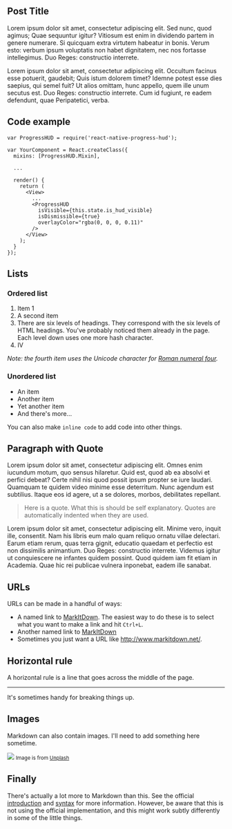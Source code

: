 ## Post Title

Lorem ipsum dolor sit amet, consectetur adipiscing elit. Sed nunc, quod agimus; Quae sequuntur igitur? Vitiosum est enim in dividendo partem in genere numerare. Si quicquam extra virtutem habeatur in bonis. Verum esto: verbum ipsum voluptatis non habet dignitatem, nec nos fortasse intellegimus. Duo Reges: constructio interrete.

Lorem ipsum dolor sit amet, consectetur adipiscing elit. Occultum facinus esse potuerit, gaudebit; Quis istum dolorem timet? Idemne potest esse dies saepius, qui semel fuit? Ut alios omittam, hunc appello, quem ille unum secutus est. Duo Reges: constructio interrete. Cum id fugiunt, re eadem defendunt, quae Peripatetici, verba.


## Code example

    var ProgressHUD = require('react-native-progress-hud');

    var YourComponent = React.createClass({
      mixins: [ProgressHUD.Mixin],

      ...

      render() {
        return (
          <View>
            ...
            <ProgressHUD
              isVisible={this.state.is_hud_visible}
              isDismissible={true}
              overlayColor="rgba(0, 0, 0, 0.11)"
            />
          </View>
        );
      }
    });

## Lists

### Ordered list

1. Item 1
2. A second item
3. There are six levels of headings. They correspond with the six levels of HTML headings. You've probably noticed them already in the page. Each level down uses one more hash character.
4. Ⅳ

*Note: the fourth item uses the Unicode character for [Roman numeral four][2].*

### Unordered list

* An item
* Another item
* Yet another item
* And there's more...

You can also make `inline code` to add code into other things.

## Paragraph with Quote

Lorem ipsum dolor sit amet, consectetur adipiscing elit. Omnes enim iucundum motum, quo sensus hilaretur. Quid est, quod ab ea absolvi et perfici debeat? Certe nihil nisi quod possit ipsum propter se iure laudari. Quamquam te quidem video minime esse deterritum. Nunc agendum est subtilius. Itaque eos id agere, ut a se dolores, morbos, debilitates repellant.

> Here is a quote. What this is should be self explanatory. Quotes are automatically indented when they are used.

Lorem ipsum dolor sit amet, consectetur adipiscing elit. Minime vero, inquit ille, consentit. Nam his libris eum malo quam reliquo ornatu villae delectari. Earum etiam rerum, quas terra gignit, educatio quaedam et perfectio est non dissimilis animantium. Duo Reges: constructio interrete. Videmus igitur ut conquiescere ne infantes quidem possint. Quod quidem iam fit etiam in Academia. Quae hic rei publicae vulnera inponebat, eadem ille sanabat.

## URLs

URLs can be made in a handful of ways:

* A named link to [MarkItDown][3]. The easiest way to do these is to select what you want to make a link and hit `Ctrl+L`.
* Another named link to [MarkItDown](http://www.markitdown.net/)
* Sometimes you just want a URL like <http://www.markitdown.net/>.

## Horizontal rule

A horizontal rule is a line that goes across the middle of the page.

---

It's sometimes handy for breaking things up.

## Images

Markdown can also contain images. I'll need to add something here sometime.

![](https://unsplash.imgix.net/photo-1429041966141-44d228a42775?dpr=2&fit=crop&fm=jpg&h=400&q=75&w=800)
<small>Image is from <a href="unplash.com">Unplash</a></small>

## Finally

There's actually a lot more to Markdown than this. See the official [introduction][4] and [syntax][5] for more information. However, be aware that this is not using the official implementation, and this might work subtly differently in some of the little things.


  [1]: http://daringfireball.net/projects/markdown/
  [2]: http://www.fileformat.info/info/unicode/char/2163/index.htm
  [3]: http://www.markitdown.net/
  [4]: http://daringfireball.net/projects/markdown/basics
  [5]: http://daringfireball.net/projects/markdown/syntax
